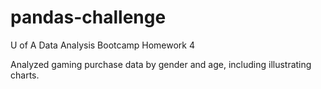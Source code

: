 # pandas-challenge
U of A Data Analysis Bootcamp Homework 4

Analyzed gaming purchase data by gender and age, including illustrating charts.

